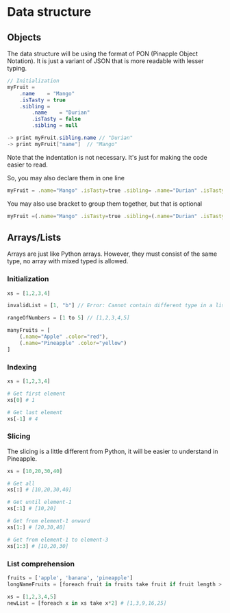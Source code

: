 # Data structure
## Objects
The data structure will be using the format of PON (Pinapple Object Notation). It is just a variant of JSON that is more readable with lesser typing.

```java
// Initialization
myFruit = 
    .name    = "Mango" 
    .isTasty = true
    .sibling = 
        .name    = "Durian"
        .isTasty = false
        .sibling = null

-> print myFruit.sibling.name // "Durian"
-> print myFruit["name"]  // "Mango"
```

Note that the indentation is not necessary. It's just for making the code easier to read.

So, you may also declare them in one line
```ts
myFruit = .name="Mango" .isTasty=true .sibling= .name="Durian" .isTasty=false .sibling=null 
```

You may also use bracket to group them together, but that is optional
```ts
myFruit =(.name="Mango" .isTasty=true .sibling=(.name="Durian" .isTasty=false .sibling=null))
```

## Arrays/Lists
Arrays are just like Python arrays. However, they must consist of the same type, no array with mixed typed is allowed.

### Initialization
```js
xs = [1,2,3,4]

invalidList = [1, "b"] // Error: Cannot contain different type in a list

rangeOfNumbers = [1 to 5] // [1,2,3,4,5]

manyFruits = [
    (.name="Apple" .color="red"),
    (.name="Pineapple" .color="yellow")
]


```

### Indexing
```python
xs = [1,2,3,4]

# Get first element
xs[0] # 1

# Get last element
xs[-1] # 4
```

### Slicing
The slicing is a little different from Python, it will be easier to understand in Pineapple.
```python
xs = [10,20,30,40]

# Get all
xs[:] # [10,20,30,40]

# Get until element-1
xs[:1] # [10,20]

# Get from element-1 onward
xs[1:] # [20,30,40]

# Get from element-1 to element-3
xs[1:3] # [10,20,30]

```

### List comprehension
```python
fruits = ['apple', 'banana', 'pineapple']
longNameFruits = [foreach fruit in fruits take fruit if fruit length > 5] # ['banana', 'pineapple']

xs = [1,2,3,4,5]
newList = [foreach x in xs take x*2] # [1,3,9,16,25]
```